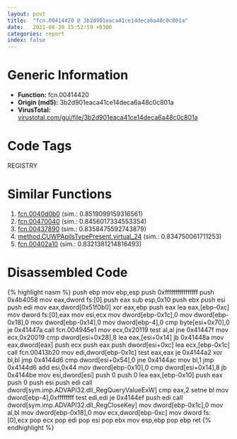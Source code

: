 ```yaml
---
layout: post
title:  "fcn.00414420 @ 3b2d901eaca41ce14deca6a48c0c801a"
date:   2021-08-30 15:52:19 +0300
categories: report
index: false
---
```


# Generic Information
- **Function:** fcn.00414420
- **Origin (md5):** 3b2d901eaca41ce14deca6a48c0c801a
- **VirusTotal:** [virustotal.com/gui/file/3b2d901eaca41ce14deca6a48c0c801a][virustotal_ref]

# Code Tags
<span class="tag" id="REGISTRY">REGISTRY</span>


# Similar Functions

1. [fcn.0040d0b0][similar_1_ref] (sim.: 0.8519099159316561)
2. [fcn.00470040][similar_2_ref] (sim.: 0.8456017334553354)
3. [fcn.00437890][similar_3_ref] (sim.: 0.8358475592743879)
4. [method.CUWPApiIsTypePresent.virtual\_24][similar_4_ref] (sim.: 0.834750061711253)
5. [fcn.00402a10][similar_5_ref] (sim.: 0.8321381214816493)


# Disassembled Code

{% highlight nasm %}
push ebp
mov ebp,esp
push 0xffffffffffffffff
push 0x4b4058
mov eax,dword fs:[0]
push eax
sub esp,0x10
push ebx
push esi
push edi
mov eax,dword[0x51f0b0]
xor eax,ebp
push eax
lea eax,[ebp-0xc]
mov dword fs:[0],eax
mov esi,ecx
mov dword[ebp-0x1c],0
mov dword[ebp-0x18],0
mov dword[ebp-0x14],0
mov dword[ebp-4],0
cmp byte[esi+0x70],0
je 0x41447a
call fcn.004945e1
mov ecx,0x20119
test al,al
jne 0x41447f
mov ecx,0x20019
cmp dword[esi+0x28],8
lea eax,[esi+0x14]
jb 0x41448a
mov eax,dword[eax]
push ecx
push eax
push dword[esi+0xc]
lea ecx,[ebp-0x1c]
call fcn.00413b20
mov edi,dword[ebp-0x1c]
test eax,eax
je 0x4144a2
xor bl,bl
jmp 0x4144d6
cmp dword[esi+0x54],0
jne 0x4144ac
mov bl,1
jmp 0x4144d6
add esi,0x44
mov dword[ebp-0x10],0
cmp dword[esi+0x14],8
jb 0x4144be
mov esi,dword[esi]
push 0
push 0
lea eax,[ebp-0x10]
push eax
push 0
push esi
push edi
call dword[sym.imp.ADVAPI32.dll_RegQueryValueExW]
cmp eax,2
setne bl
mov dword[ebp-4],0xffffffff
test edi,edi
je 0x4144ef
push edi
call dword[sym.imp.ADVAPI32.dll_RegCloseKey]
mov dword[ebp-0x1c],0
mov al,bl
mov dword[ebp-0x18],0
mov ecx,dword[ebp-0xc]
mov dword fs:[0],ecx
pop ecx
pop edi
pop esi
pop ebx
mov esp,ebp
pop ebp
ret 
{% endhighlight %}


[similar_1_ref]: /report/fcn.0040d0b0@4fe38de7c6c86a1bad209560fa052231
[similar_2_ref]: /report/fcn.00470040@3b2d901eaca41ce14deca6a48c0c801a
[similar_3_ref]: /report/fcn.00437890@3b2d901eaca41ce14deca6a48c0c801a
[similar_4_ref]: /report/method.CUWPApiIsTypePresent.virtual_24@3b2d901eaca41ce14deca6a48c0c801a
[similar_5_ref]: /report/fcn.00402a10@4fe38de7c6c86a1bad209560fa052231
[virustotal_ref]: https://www.virustotal.com/gui/file/3b2d901eaca41ce14deca6a48c0c801a
